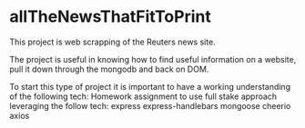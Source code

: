 # allTheNewsThatFitToPrint


This project is web scrapping of the Reuters news site.

The project is useful in knowing how to find useful information on a website, pull it down through the mongodb and back on DOM.

To start this type of project it is important to have a working understanding of the following tech:
Homework assignment to use full stake approach leveraging the follow tech:
express
express-handlebars
mongoose
cheerio
axios


